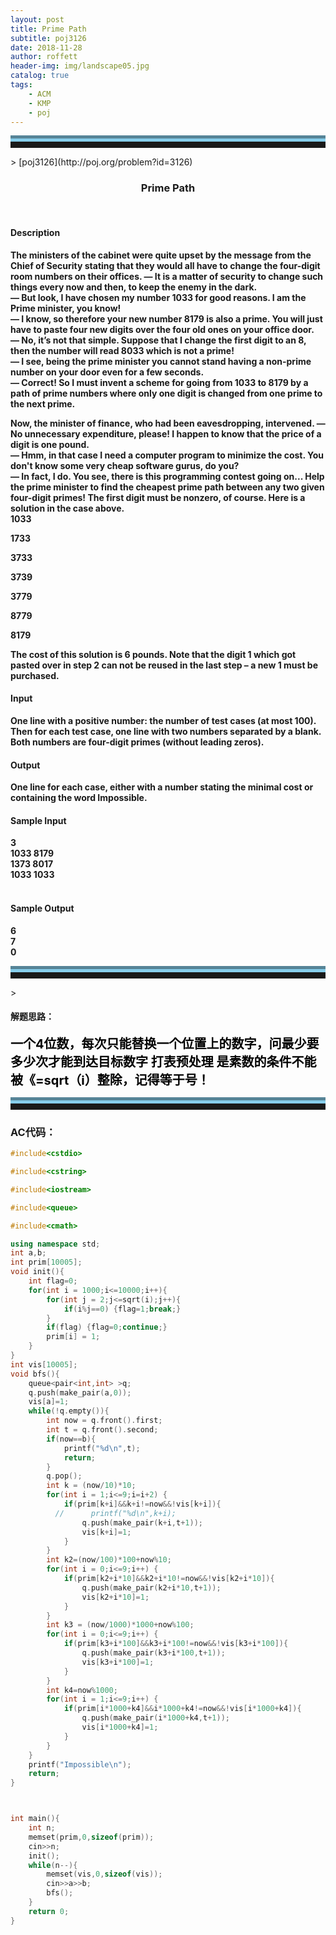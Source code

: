 ```yaml
---
layout: post
title: Prime Path
subtitle: poj3126
date: 2018-11-28
author: roffett
header-img: img/landscape05.jpg
catalog: true
tags:
    - ACM
    - KMP
    - poj
---
```


<hr style="height:10px;border:none;border-top:10px groove skyblue;" />>
[poj3126](http://poj.org/problem?id=3126)

<h3 align="center">Prime Path</h3><br />

#### Description
<div style="font-weight:bold;">
The ministers of the cabinet were quite upset by the message from the Chief of Security stating that they would all have to change the four-digit room numbers on their offices. 
— It is a matter of security to change such things every now and then, to keep the enemy in the dark. <br />
— But look, I have chosen my number 1033 for good reasons. I am the Prime minister, you know! <br />
— I know, so therefore your new number 8179 is also a prime. You will just have to paste four new digits over the four old ones on your office door. <br />
— No, it’s not that simple. Suppose that I change the first digit to an 8, then the number will read 8033 which is not a prime! <br />
— I see, being the prime minister you cannot stand having a non-prime number on your door even for a few seconds. <br />
— Correct! So I must invent a scheme for going from 1033 to 8179 by a path of prime numbers where only one digit is changed from one prime to the next prime. <br />

Now, the minister of finance, who had been eavesdropping, intervened. 
— No unnecessary expenditure, please! I happen to know that the price of a digit is one pound. <br />
— Hmm, in that case I need a computer program to minimize the cost. You don't know some very cheap software gurus, do you? <br />
— In fact, I do. You see, there is this programming contest going on... Help the prime minister to find the cheapest prime path between any two given four-digit primes! The first digit must be nonzero, of course. Here is a solution in the case above. <br />
1033<br />

1733<br />

3733<br />

3739<br />

3779<br />

8779<br />

8179<br />

The cost of this solution is 6 pounds. Note that the digit 1 which got pasted over in step 2 can not be reused in the last step – a new 1 must be purchased.

</div>

#### Input
<div style="font-weight:bold;">
One line with a positive number: the number of test cases (at most 100). Then for each test case, one line with two numbers separated by a blank. Both numbers are four-digit primes (without leading zeros).

</div>

#### Output
<div style="font-weight:bold;">
One line for each case, either with a number stating the minimal cost or containing the word Impossible.
</div>

#### Sample Input
<div style="font-weight:bold;">
3<br />
1033 8179<br />
1373 8017<br />
1033 1033
<br />

<br />
</div>

#### Sample Output
<div style="font-weight:bold;">
6<br />
7<br />
0<br />
</div>

<hr style="height:10px;border:none;border-top:10px groove skyblue;" />>

#### 解题思路： 

<div style = "font-size:20px;font-weight:bold;color:black;">
一个4位数，每次只能替换一个位置上的数字，问最少要多少次才能到达目标数字 打表预处理 是素数的条件不能被《=sqrt（i）整除，记得等于号！
</div>

<hr style="height:10px;border:none;border-top:10px groove skyblue;" />

### AC代码：
```c++
#include<cstdio>

#include<cstring>

#include<iostream>

#include<queue>

#include<cmath>

using namespace std;
int a,b;
int prim[10005];
void init(){
    int flag=0;
    for(int i = 1000;i<=10000;i++){
        for(int j = 2;j<=sqrt(i);j++){
            if(i%j==0) {flag=1;break;}
        }
        if(flag) {flag=0;continue;}
        prim[i] = 1;
    }
}
int vis[10005];
void bfs(){
    queue<pair<int,int> >q;
    q.push(make_pair(a,0));
    vis[a]=1;
    while(!q.empty()){
        int now = q.front().first;
        int t = q.front().second;
        if(now==b){
            printf("%d\n",t);
            return;
        }
        q.pop();
        int k = (now/10)*10;
        for(int i = 1;i<=9;i=i+2) {
            if(prim[k+i]&&k+i!=now&&!vis[k+i]){
          //      printf("%d\n",k+i);
                q.push(make_pair(k+i,t+1));
                vis[k+i]=1;
            }
        }
        int k2=(now/100)*100+now%10;
        for(int i = 0;i<=9;i++) {
            if(prim[k2+i*10]&&k2+i*10!=now&&!vis[k2+i*10]){
                q.push(make_pair(k2+i*10,t+1));
                vis[k2+i*10]=1;
            }
        }
        int k3 = (now/1000)*1000+now%100;
        for(int i = 0;i<=9;i++) {
            if(prim[k3+i*100]&&k3+i*100!=now&&!vis[k3+i*100]){
                q.push(make_pair(k3+i*100,t+1));
                vis[k3+i*100]=1;
            }
        }
        int k4=now%1000;
        for(int i = 1;i<=9;i++) {
            if(prim[i*1000+k4]&&i*1000+k4!=now&&!vis[i*1000+k4]){
                q.push(make_pair(i*1000+k4,t+1));
                vis[i*1000+k4]=1;
            }
        }
    }
    printf("Impossible\n");
    return;
}



int main(){
    int n;
    memset(prim,0,sizeof(prim));
    cin>>n;
    init();
    while(n--){
        memset(vis,0,sizeof(vis));
        cin>>a>>b;
        bfs();
    }
    return 0;
}
```